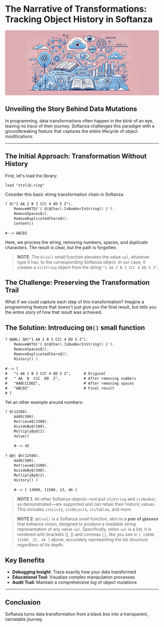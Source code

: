 # The Narrative of Transformations: Tracking Object History in Softanza
![Tracking Object History in Softanza, by Microsoft Image Create AI](../images/stzobject-history.jpg)


## Unveiling the Story Behind Data Mutations

In programming, data transformations often happen in the blink of an eye, leaving no trace of their journey. Softanza challenges this paradigm with a groundbreaking feature that captures the entire lifecycle of object modifications.

---

## The Initial Approach: Transformation Without History

First, let's load the library:

```ring
load "stzlib.ring"
```

Consider this basic string transformation chain in Softanza:

```ring
? Q("1 AA 2 B 3 CCC 4 DD 5 Z").
    RemoveWXTQ('{ Q(@Char).IsNumberInString() }').
    RemoveSpacesQ().
    RemoveDuplicatedCharsQ().
    Content()

#--> ABCDZ
```

Here, we process the string, removing numbers, spaces, and duplicate characters. The result is clear, but the path is forgotten.

>**NOTE**: The `Q(val)` small function elevates the value `val`, whatever type it has, to the corresponding Softanza object. In our case, it creates a `stzString` object from the string `"1 AA 2 B 3 CCC 4 DD 5 Z"`.

## The Challenge: Preserving the Transformation Trail

What if we could capture each step of this transformation? Imagine a programming feature that doesn't just give you the final result, but tells you the entire story of how that result was achieved.


## The Solution: Introducing `QH()` small function

```ring
? @@NL( QH("1 AA 2 B 3 CCC 4 DD 5 Z").
    RemoveWXTQ('{ Q(@Char).IsNumberInString() }').
    RemoveSpacesQ().
    RemoveDuplicatedCharsQ().
    History() )

#--> [
#	"1 AA 2 B 3 CCC 4 DD 5 Z",      # Original
#	" AA  B  CCC  DD  Z",           # After removing numbers
#	"AABCCCDDZ",                    # After removing spaces
#	"ABCDZ"                         # Final result
# ]
```

Yet an other example around numbers:

```ring
? Q(12500).
	AddQ(500).
	RetrieveQ(1500).
	DivideByQ(500).
	MultiplyByQ(2).
	Value()

	#--> 45

? @@( Qh(12500).
	AddQ(500).
	RetrieveQ(1500).
	DivideByQ(500).
	MultiplyByQ(2).
	History() )

	#--> [ 13000, 11500, 23, 46 ]
```

>**NOTE 1**: All other Softanza objects—not just `stzString` and `stzNumber`, as demonstrated—are supported and can retain their historic values. This includes `stzList`s, `stzObject`s, `stzTable`s, and more.

>**NOTE 2**: `@@(val)` is a Softanza small function, akin to a **pair of glasses** that enhance vision, designed to produce a readable string representation of any value `val`. Specifically, when `val` is a list, it is rendered with brackets ([, ]) and commas (,), like you see in `[ 13000, 11500, 23, 46 ]` above, accurately representing the list structure regardless of its depth.


## Key Benefits

- **Debugging Insight**: Trace exactly how your data transformed
- **Educational Tool**: Visualize complex manipulation processes
- **Audit Trail**: Maintain a comprehensive log of object mutations

---

## Conclusion

Softanza turns data transformation from a black box into a transparent, narratable journey.

